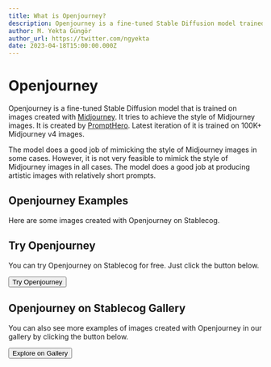 ```yaml
---
title: What is Openjourney?
description: Openjourney is a fine-tuned Stable Diffusion model trained on 100K+ Midjourney v4 images.
author: M. Yekta Güngör
author_url: https://twitter.com/ngyekta
date: 2023-04-18T15:00:00.000Z
---
```


<script>
  import Button from '$components/buttons/Button.svelte'
  import DocImage from '$components/docs/DocImage.svelte'
</script>

# Openjourney

Openjourney is a fine-tuned Stable Diffusion model that is trained on images created with [Midjourney](https://midjourney.com). It tries to achieve the style of Midjourney images. It is created by [PromptHero](https://prompthero.com). Latest iteration of it is trained on 100K+ Midjourney v4 images.

The model does a good job of mimicking the style of Midjourney images in some cases. However, it is not very feasible to mimick the style of Midjourney images in all cases. The model does a good job at producing artistic images with relatively short prompts.

## Openjourney Examples

Here are some images created with Openjourney on Stablecog.

<DocImage src="https://ba.stablecog.com/guide/models/openjourney.jpg" alt="Openjourney Examples" width="2560" height="3840"/>

## Try Openjourney

You can try Openjourney on Stablecog for free. Just click the button below.

<Button class="mt-4" href="https://stablecog.com/generate/?mi=8acfe4c8-751d-4aa6-8c3c-844e3ef478e0&adv=true" target="_blank">
Try Openjourney
</Button>

## Openjourney on Stablecog Gallery

You can also see more examples of images created with Openjourney in our gallery by clicking the button below.

<Button class="mt-4" href="https://stablecog.com/gallery?mi=8acfe4c8-751d-4aa6-8c3c-844e3ef478e0" target="_blank">
  Explore on Gallery
</Button>
